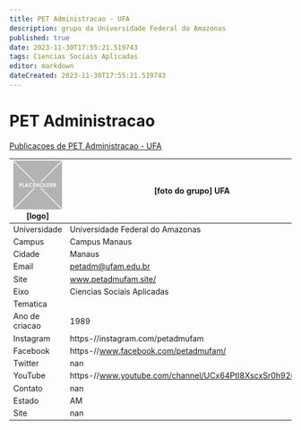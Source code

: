 ```yaml
---
title: PET Administracao - UFA
description: grupo da Universidade Federal do Amazonas
published: true
date: 2023-11-30T17:55:21.519743
tags: Ciencias Sociais Aplicadas
editor: markdown
dateCreated: 2023-11-30T17:55:21.519743
---
```


# PET Administracao

[Publicacoes de PET Administracao - UFA](/atividade/173PETAdministracaoUFA/feed.md)

| ![placeholder.png](/placeholder.png) [logo] | [foto do grupo] UFA         |
| ------------------------------------------- | ------------------------------------------------- |
| Universidade                                | Universidade Federal do Amazonas      |
| Campus                                      | Campus Manaus            |
| Cidade                                      | Manaus             |
| Email                                       | petadm@ufam.edu.br             |
| Site                                        | www.petadmufam.site/              |
| Eixo                                        | Ciencias Sociais Aplicadas              |
| Tematica                                    |           |
| Ano de criacao                              | 1989        |
| Instagram                                   | https-//instagram.com/petadmufam         |
| Facebook                                    | https-//www.facebook.com/petadmufam/          |
| Twitter                                     | nan           |
| YouTube                                     | https-//www.youtube.com/channel/UCx64PtI8XscxSr0h92uV2iw           |
| Contato                                     | nan         |
| Estado                                      |  AM            |
| Site                                        | nan |
